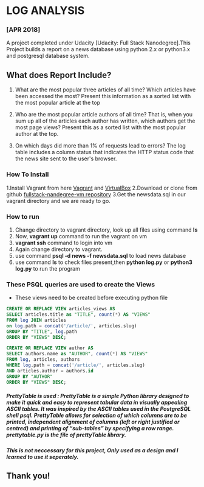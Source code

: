 # LOG ANALYSIS  
### [APR 2018]
A project completed under Udacity [Udacity: Full Stack Nanodegree].This Project builds a report on a news database using python 2.x or python3.x
and postgresql database system.

## What does Report Include?
1. What are the most popular three articles of all time?
  Which articles have been accessed the most?
  Present this information as a sorted list with the most popular article at the top

2. Who are the most popular article authors of all time?
  That is, when you sum up all of the articles each author has written, which authors get the most page views?
  Present this as a sorted list with the most popular author at the top.

3. On which days did more than 1% of requests lead to errors?
  The log table includes a column status that indicates the HTTP status code that the news site sent to the user's browser.

### How To Install
1.Install Vagrant from here [Vagrant](https://www.vagrantup.com/) and [VirtualBox](https://www.virtualbox.org/)
2.Download or clone from github [fullstack-nandegree-vm repository](https://github.com/udacity/fullstack-nanodegree-vm)
3.Get the newsdata.sql in our vagrant directory and we are ready to go.

### How to run
1. Change directory to vagrant directory, look up all files using command **ls**
2. Now, **vagrant up** command to run the vagrant on vm
3. **vagrant ssh** command to login into vm
4. Again change directory to vagrant.
5. use command **psql -d news -f newsdata.sql** to load news database
6. use command **ls** to check files present,then **python log.py** or **python3 log.py**     to run the program

### These PSQL queries are used to create the Views
- These views need to be created before executing python file
```sql
CREATE OR REPLACE VIEW articles_views AS
SELECT articles.title as "TITLE", count(*) AS "VIEWS"
FROM log JOIN articles
on log.path = concat('/article/', articles.slug)
GROUP BY "TITLE", log.path
ORDER BY "VIEWS" DESC;
```

```sql
CREATE OR REPLACE VIEW author AS
SELECT authors.name as "AUTHOR", count(*) AS "VIEWS"
FROM log, articles, authors
WHERE log.path = concat('/article/', articles.slug)
AND articles.author = authors.id
GROUP BY "AUTHOR"
ORDER BY "VIEWS" DESC;
```

#####  PrettyTable is used : PrettyTable is a simple Python library designed to make it quick and easy to represent tabular data in visually appealing ASCII tables. It was inspired by the ASCII tables used in the PostgreSQL shell psql. PrettyTable allows for selection of which columns are to be printed, independent alignment of columns (left or right justified or centred) and printing of “sub-tables” by specifying a row range. prettytable.py is the file of prettyTable library.

##### This is not neccessary for this project, Only used as a design and I learned to use it seperately. 

## Thank you!

